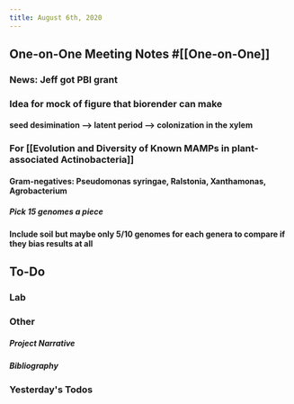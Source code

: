 ```yaml
---
title: August 6th, 2020
---
```


## One-on-One Meeting Notes #[[One-on-One]]
### News: Jeff got PBI grant 

### Idea for mock of figure that biorender can make
#### seed desimination --> latent period --> colonization in the xylem

### For [[Evolution and Diversity of Known MAMPs in plant-associated Actinobacteria]]
#### Gram-negatives: Pseudomonas syringae, Ralstonia, Xanthamonas, Agrobacterium
##### Pick 15 genomes a piece

#### Include soil but maybe only 5/10 genomes for each genera to compare if they bias results at all

## **To-Do**
### **Lab**

### **Other**
#### 
##### Project Narrative

##### Bibliography

### **Yesterday's Todos**
